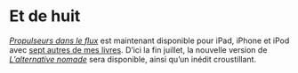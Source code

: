 # Et de huit

[*Propulseurs dans le flux*](https://tcrouzet.com/propulseurs-dans-le-flux/) est maintenant disponible pour iPad, iPhone et iPod avec [sept autres de mes livres](https://tcrouzet.com/ibooks-store/). D’ici la fin juillet, la nouvelle version de [*L’alternative nomade*](https://tcrouzet.com/alternative-nomade/) sera disponible, ainsi qu’un inédit croustillant.
